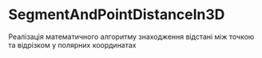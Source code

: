 # SegmentAndPointDistanceIn3D
Реалізація математичного алгоритму знаходження відстані між точкою та відрізком у полярних координатах
